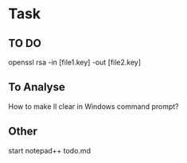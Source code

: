 # Task
## TO DO
openssl rsa -in [file1.key] -out [file2.key]

## To Analyse 
How to make ll clear in Windows command prompt?

## Other
start notepad++ todo.md